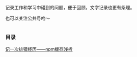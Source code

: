 记录工作和学习中碰到的问题，便于回顾，文字记录也更有条理。

也可以关注公共号哈～

![]()

### 目录

[记一次排错经历——npm缓存浅析](https://github.com/sliwey/blog/issues/1)





